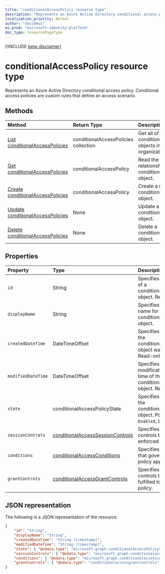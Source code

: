 ```yaml
---
title: "conditionalAccessPolicy resource type"
description: "Represents an Azure Active Directory conditional access policy. Conditional access policies are custom rules that define an access scenario."
localization_priority: Normal
author: "davidmu1"
ms.prod: "microsoft-identity-platform"
doc_type: resourcePageType
---
```


[!INCLUDE [beta-disclaimer](../../includes/beta-disclaimer.md)]

# conditionalAccessPolicy resource type

Represents an Azure Active Directory conditional access policy. Conditional access policies are custom rules that define an access scenario.

## Methods

| Method | Return Type | Description |
|:------ |:----------- |:----------- |
| [List conditionalAccessPolicies](../api/conditionalaccesspolicies-list.md) | conditionalAccessPolicies collection | Get all of the conditionalAccessPolicies objects in the organization. |
| [Get conditionalAccessPolicies](../api/conditionalaccesspolicies-get.md) | conditionalAccessPolicy | Read the properties and relationships of a conditionalAccessPolicy object. |
| [Create conditionalAccessPolicies](../api/conditionalaccesspolicies-post-conditionalaccesspolicies.md) | conditionalAccessPolicy | Create a new conditionalAccessPolicies object. |
| [Update conditionalAccessPolicies](../api/conditionalaccesspolicies-update.md)| None | Update a conditionalAccessPolicy object. |
| [Delete conditionalAccessPolicies](../api/conditionalaccesspolicies-delete.md)| None | Delete a conditionalAccessPolicy object. |

## Properties

| Property | Type | Description |
|:-------- |:---- |:----------- |
| `id` | String | Specifies the identifier of a conditionalAccessPolicy object. Read-only. |
| `displayName` | String | Specifies a display name for the conditionalAccessPolicy object. |
| `createdDateTime` | DateTimeOffset | Specifies the time that the conditionalAccessPolicy object was created. Read-only. |
| `modifiedDateTime` | DateTimeOffset | Specifies the last modification date and time of the conditionalAccessPolicy object. Read-only. |
| `state` | conditionalAccessPolicyState | Specifies the state of the conditionalAccessPolicy object. Possible values: `Enabled`, `Disabled`. |
| `sessionControls` | [conditionalAccessSessionControls](conditionalaccesssessioncontrols.md) | Specifies the session controls that are enforced after sign-in. |
| `conditions` | [conditionalAccessConditions](conditionalaccessconditions.md) | Specifies the conditions that govern when the policy applies. |
| `grantControls` | [conditionalAccessGrantControls](conditionalaccessgrantcontrols.md) | Specifies the grant controls that must be fulfilled to pass the policy. |

## JSON representation

The following is a JSON representation of the resource.

<!-- {
  "blockType": "resource",
  "keyProperty":"id",
  "optionalProperties": [
    "displayName",
    "state",
    "sessionControls",
    "conditions",
    "grantControls"
  ],
  "@odata.type": "microsoft.graph.conditionalaccesspolicies"
}-->

```json
{
    "id": "String",
    "displayName": "String",
    "createdDateTime": "String (timestamp)",
    "modifiedDateTime": "String (timestamp)",
    "state": { "@odata.type": "microsoft.graph.conditionalAccessPolicyState" },
    "sessionControls": { "@odata.type": "microsoft.graph.conditionalaccesssessioncontrols" },
    "conditions": { "@odata.type": "microsoft.graph.conditionalaccessconditions" },
    "grantControls": { "@odata.type": "conditionalaccessgrantcontrols" }
}
```

<!-- uuid: 8fcb5dbc-d5aa-4681-8e31-b001d5168d79
2015-10-25 14:57:30 UTC -->
<!--
{
  "type": "#page.annotation",
  "description": "conditionalaccesspolicies resource",
  "keywords": "",
  "section": "documentation",
  "tocPath": "",
  "suppressions": []
}
-->